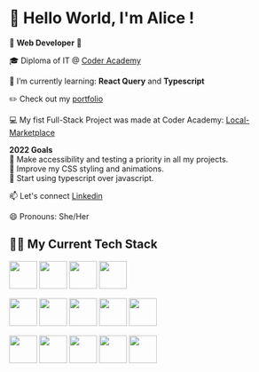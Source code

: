   # 👋 Hello World, I'm Alice ! 
  

<!--
**AliceMenzie/AliceMenzie** is a ✨ _special_ ✨ repository because its `README.md` (this file) appears on your GitHub profile.

Here are some ideas to get you started:

 🔭 I’m currently working on ...
 

 👯 I’m looking to collaborate on ...
 🤔 I’m looking for help with ...
 💬 Ask me about ...
 📫 How to reach me: ...
 😄 Pronouns: ...
 ⚡ Fun fact: ...
🎓 Diploma of IT @ [Coder Academy](https://www.coderacademy.edu.au/)
links [title](https://www.example.com)
-->

 💫 **Web Developer** 💫 
 
 🎓 Diploma of IT @ [Coder Academy](https://www.coderacademy.edu.au/)
 
 🌱 I’m currently learning: **React Query** and **Typescript**
 
  ✏️ Check out my [portfolio](https://www.alicemenzie.dev/) 
 
 💻 My fist Full-Stack Project was made at Coder Academy: [Local-Marketplace](https://github.com/AliceMenzie/A2T2_marketplace)
 
 **2022 Goals** <br>
 🥅  Make accessibility and testing a priority in all my projects. <br>
 🥅  Improve my CSS styling and animations. <br>
 🥅  Start using typescript over javascript. <br>
 
 📫  Let's connect [Linkedin](https://www.linkedin.com/in/alice-menzie/)
 

 
 😄 Pronouns: She/Her
 
 ## 👩‍💻 My Current Tech Stack 
 
<!-- <img src='https://cdn.jsdelivr.net/gh/devicons/devicon/' width='50'> -->
 <img src='https://cdn.jsdelivr.net/gh/devicons/devicon/icons/html5/html5-original.svg' width='50'> <img src='https://cdn.jsdelivr.net/gh/devicons/devicon/icons/css3/css3-original.svg' width='50'> <img src='https://cdn.jsdelivr.net/gh/devicons/devicon/icons/ruby/ruby-original.svg' width='50'> <img src='https://cdn.jsdelivr.net/gh/devicons/devicon/icons/javascript/javascript-original.svg' width='50'>
 
<img src='https://cdn.jsdelivr.net/gh/devicons/devicon/icons/react/react-original-wordmark.svg' width='50'> <img src='https://cdn.jsdelivr.net/gh/devicons/devicon/icons/gatsby/gatsby-original.svg' width='50'> <img src='https://cdn.jsdelivr.net/gh/devicons/devicon/icons/rails/rails-original-wordmark.svg' width='50'> <img src='https://cdn.jsdelivr.net/gh/devicons/devicon/icons/bootstrap/bootstrap-plain-wordmark.svg' width='50'> <img src='https://cdn.jsdelivr.net/gh/devicons/devicon/icons/postgresql/postgresql-original.svg' width='50'>


<img src='https://cdn.jsdelivr.net/gh/devicons/devicon/icons/git/git-original.svg' width='50'> <img src='https://cdn.jsdelivr.net/gh/devicons/devicon/icons/vscode/vscode-original-wordmark.svg' width='50'> <img src='https://cdn.jsdelivr.net/gh/devicons/devicon/icons/trello/trello-plain.svg' width='50'> <img src='https://cdn.jsdelivr.net/gh/devicons/devicon/icons/figma/figma-original.svg' width='50'> <img src='https://cdn.jsdelivr.net/gh/devicons/devicon/icons/heroku/heroku-original.svg' width='50'>





